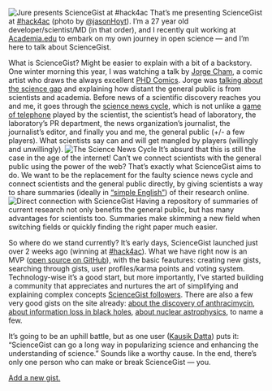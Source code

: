 ![Jure presents ScienceGist at #hack4ac](/images/presenting_sciencegist.jpg "Jure presents ScienceGist at #hack4ac")
That’s me presenting ScienceGist at [#hack4ac](http://hack4ac.com) (photo by [@jasonHoyt](http://twitter.com/jasonHoyt)). I’m a 27 year old developer/scientist/MD (in that order), and I recently quit working at [Academia.edu](http://www.academia.edu) to embark on my own journey in open science &mdash; and I’m here to talk about ScienceGist.

What is ScienceGist? Might be easier to explain with a bit of a backstory. One winter morning this year, I was watching a talk by [Jorge Cham](http://jorgecham.com/), a comic artist who draws the always excellent [PHD Comics](http://www.phdcomics.com). Jorge was [talking about the science gap](https://www.youtube.com/watch?v=AzcMEwAxSP8) and explaining how distant the general public is from scientists and academia. Before news of a scientific discovery reaches you and me, it goes through the [science news cycle](http://www.phdcomics.com/comics/archive.php?comicid=1174), which is not unlike a [game of telephone](https://en.wikipedia.org/wiki/Chinese_whispers) played by the scientist, the scientist’s head of laboratory, the laboratory’s PR department, the news organization’s journalist, the journalist’s editor, and finally you and me, the general public (+/- a few players). What scientists say can and will get mangled by players (willingly and unwillingly).
![The Science News Cycle](/images/science-news-cycle.png "The Science News Cycle")
It’s absurd that this is still the case in the age of the internet! Can’t we connect scientists with the general public using the power of the web? That’s exactly what ScienceGist aims to do. We want to be the replacement for the faulty science news cycle and connect scientists and the general public directly, by giving scientists a way to share summaries (ideally in [“simple English”](https://simple.wikipedia.org/wiki/Wikipedia:Simple_English_Wikipedia#Simple_English)) of their research online. 
![Direct connection with ScienceGist](/images/sciencegist-direct.png "Direct connection with ScienceGist")
Having a repository of summaries of current research not only benefits the general public, but has many advantages for scientists too. Summaries make skimming a new field when switching fields or quickly finding the right paper much easier.

So where do we stand currently? It’s early days, ScienceGist launched just over 2 weeks ago (winning at [#hack4ac](http://hack4ac.com)). What we have right now is an MVP ([open source on GitHub](http://github.com/jure/sciencegist)), with the basic feautures: creating new gists, searching through gists, user profiles/karma points and voting system. Technology-wise it’s a good start, but more importantly, I’ve started building a community that appreciates and nurtures the art of simplifying and explaining complex concepts [ScienceGist followers](https://twitter.com/ScienceGist/followers). There are also a few very good gists on the site already: [about the discovery of anthracimycin](http://sciencegist.com/p/21), [about information loss in black holes](http://sciencegist.com/p/18), [about nuclear astrophysics](http://sciencegist.com/p/19), to name a few.

It’s going to be an uphill battle, but as one user ([Kausik Datta](http://sciencegist.com/profiles/68)) puts it: “ScienceGist can go a long way in popularizing science and enhancing the understanding of science.” Sounds like a worthy cause. In the end, there’s only one person who can make or break ScienceGist &mdash; you.

[Add a new gist.](http://sciencegist.com/gists/new)